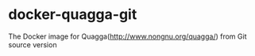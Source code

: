 # docker-quagga-git
The Docker image for Quagga(http://www.nongnu.org/quagga/) from Git source version
